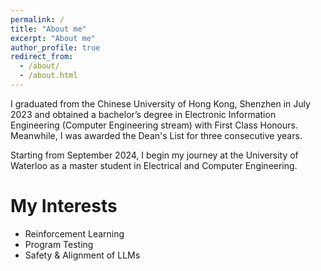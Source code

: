 ```yaml
---
permalink: /
title: "About me"
excerpt: "About me"
author_profile: true
redirect_from: 
  - /about/
  - /about.html
---
```



I graduated from the Chinese University of Hong Kong, Shenzhen in July 2023 and obtained a bachelor’s degree in Electronic Information Engineering (Computer Engineering stream) with First Class Honours. Meanwhile, I was awarded the Dean's List for three consecutive years.

Starting from September 2024, I begin my journey at the University of Waterloo as a master student in Electrical and Computer Engineering.


My Interests
=====
* Reinforcement Learning
* Program Testing
* Safety & Alignment of LLMs